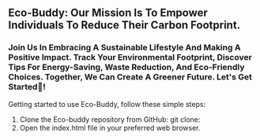 ## Eco-Buddy: Our Mission Is To Empower Individuals To Reduce Their Carbon Footprint.

### Join Us In Embracing A Sustainable Lifestyle And Making A Positive Impact. Track Your Environmental Footprint, Discover Tips For Energy-Saving, Waste Reduction, And Eco-Friendly Choices. Together, We Can Create A Greener Future. Let's Get Started🌿!



Getting started to use Eco-Buddy, follow these simple steps:

1. Clone the Eco-buddy repository from GitHub: git clone: 
2. Open the index.html file in your preferred web browser.

